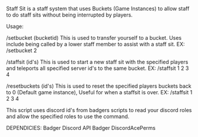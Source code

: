 Staff Sit is a staff system that uses Buckets (Game Instances) to allow staff to do staff sits without being interrupted by players. 

Usage: 

/setbucket (bucketid) This is used to transfer yourself to a bucket. Uses include being called by a lower staff member to assist with a staff sit. EX: /setbucket 2

/staffsit (id's) This is used to start a new staff sit with the specified players and teleports all specified server id's to the same bucket. EX: /staffsit 1 2 3 4

/resetbuckets (id's) This is used to reset the specified players buckets back to 0 (Default game instance), Useful for when a staffsit is over. EX: /staffsit 1 2 3 4

This script uses discord id's from badgers scripts to read your discord roles and allow the specified roles to use the command.

DEPENDICIES: 
Badger Discord API
Badger DiscordAcePerms 
